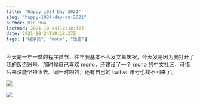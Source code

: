 ```yaml
---
title: "Happy 1024 Day 2021"
slug: "happy-1024-day-on-2021"
author: Bin Hua
lastmod: 2021-10-24T18:18:37Z
date: 2021-10-24T18:18:37Z
tags: ["程序员", "mono", "饭否"]
---
```


今天是一年一度的程序员节，往年我基本不会发文章庆祝，今天发是因为我打开了我的饭否账号，那时候自己喜欢 mono，还建设了一个 mono 的中文社区，可惜后来没能坚持下去。同一时期的，还有自己的 twitter 账号也找不回来了。

![](/imgs/happy-1024-day-on-2021-001.jpg)

![](/imgs/happy-1024-day-on-2021-001.jpg)
